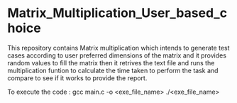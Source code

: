 ﻿# Matrix_Multiplication_User_based_choice
This repository contains Matrix multiplication which intends to generate test cases according to user preferred dimensions of the matrix and it provides random values to fill the matrix then it retrives the text file and runs the multiplication funtion to calculate the time taken to perform the task and compare to see if it works to provide the report.

To execute the code : gcc main.c -o <exe_file_name>
./<exe_file_name>
